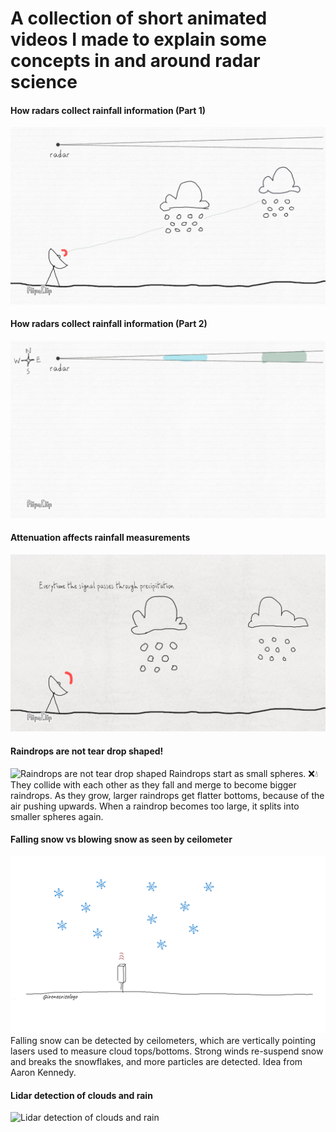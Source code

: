 # A collection of short animated videos I made to explain some concepts in and around radar science

#### How radars collect rainfall information (Part 1)
![How radars collect rainfall information (part 1)](radar2_a.gif)

#### How radars collect rainfall information (Part 2)
![How radars collect rainfall information (part 2)](polar_a.gif)

#### Attenuation affects rainfall measurements
![Attenuation affects rainfall measurements](Attenuation.gif)

#### Raindrops are not tear drop shaped!
![Raindrops are not tear drop shaped](Raindropshape.gif)
Raindrops start as small spheres. ❌💧 They collide with each other as they fall and merge to become bigger raindrops. As they grow, larger raindrops get flatter bottoms, because of the air pushing upwards. When a raindrop becomes too large, it splits into smaller spheres again.

#### Falling snow vs blowing snow as seen by ceilometer
![Falling snow vs blowing snow as seen by ceilometer](fallingsnow_blowingsnow_brokenflake_watermark_zoom.gif)
Falling snow can be detected by ceilometers, which are vertically pointing lasers used to measure cloud tops/bottoms. Strong winds re-suspend snow and breaks the snowflakes, and more particles are detected. Idea from Aaron Kennedy.

#### Lidar detection of clouds and rain
![Lidar detection of clouds and rain](lidarcloudv_freezeframe_slow.gif.gif)
